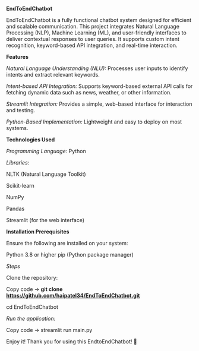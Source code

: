 **EndToEndChatbot**

EndToEndChatbot is a fully functional chatbot system designed for efficient and scalable communication. This project integrates Natural Language Processing (NLP), Machine Learning (ML), and user-friendly interfaces to deliver contextual responses to user queries. It supports custom intent recognition, keyword-based API integration, and real-time interaction.

**Features**

*Natural Language Understanding (NLU):* Processes user inputs to identify intents and extract relevant keywords.

*Intent-based API Integration:* Supports keyword-based external API calls for fetching dynamic data such as news, weather, or other information.

*Streamlit Integration:* Provides a simple, web-based interface for interaction and testing.

*Python-Based Implementation:* Lightweight and easy to deploy on most systems.

**Technologies Used**

*Programming Language:* Python

*Libraries:*

NLTK (Natural Language Toolkit)

Scikit-learn

NumPy

Pandas

Streamlit (for the web interface)

**Installation
Prerequisites**

Ensure the following are installed on your system:

Python 3.8 or higher
pip (Python package manager)

*Steps*

Clone the repository:

Copy code ->
**git clone https://github.com/haipatel34/EndToEndChatbot.git**

cd EndToEndChatbot

*Run the application:*

Copy code ->
streamlit run main.py

Enjoy it!
Thank you for using this EndtoEndChatbot! 🎉
